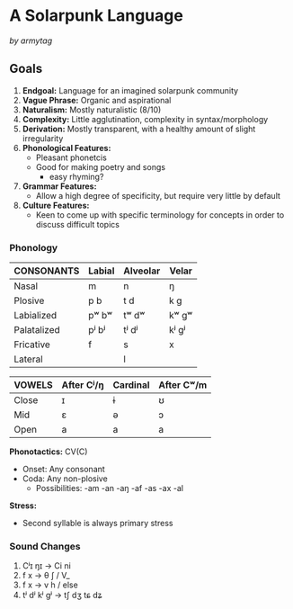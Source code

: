 # A Solarpunk Language

_by armytag_

## Goals

1. **Endgoal:** Language for an imagined solarpunk community
2. **Vague Phrase:** Organic and aspirational
3. **Naturalism:** Mostly naturalistic (8/10)
4. **Complexity:** Little agglutination, complexity in syntax/morphology
5. **Derivation:** Mostly transparent, with a healthy amount of slight irregularity
6. **Phonological Features:** 
    - Pleasant phonetcis
    - Good for making poetry and songs 
        - easy rhyming?
7. **Grammar Features:**
    - Allow a high degree of specificity, but require very little by default 
8. **Culture Features:** 
    - Keen to come up with specific terminology for concepts in order to discuss difficult topics

### Phonoloɡy

|  CONSONANTS | Labial | Alveolar | Velar |
|-------------|--------|----------|-------|
|       Nasal |      m |        n |     ŋ |
|     Plosive |   p  b |     t  d |  k  ɡ |
|  Labialized |  pʷ bʷ |    tʷ dʷ | kʷ ɡʷ |
| Palatalized |  pʲ bʲ |    tʲ dʲ | kʲ ɡʲ |
|   Fricative |      f |        s |     x |
|     Lateral |        |        l |       |

| VOWELS | After Cʲ/ŋ | Cardinal | After Cʷ/m |
|--------|------------|----------|------------|
|  Close |          ɪ |        ɨ |          ʊ |
|    Mid |          ɛ |        ə |          ɔ |
|   Open |          a |        a |          a |

**Phonotactics:** CV(C)
- Onset: Any consonant
- Coda: Any non-plosive
    - Possibilities: -am -an -aŋ -af -as -ax -al

**Stress:**
- Second syllable is always primary stress

### Sound Chanɡes

1. Cʲɪ ŋɪ → Ci ni
1. f x → θ ʃ / V_
1. f x → v h / else
1. tʲ dʲ kʲ ɡʲ → tʃ dʒ tɕ dʑ
